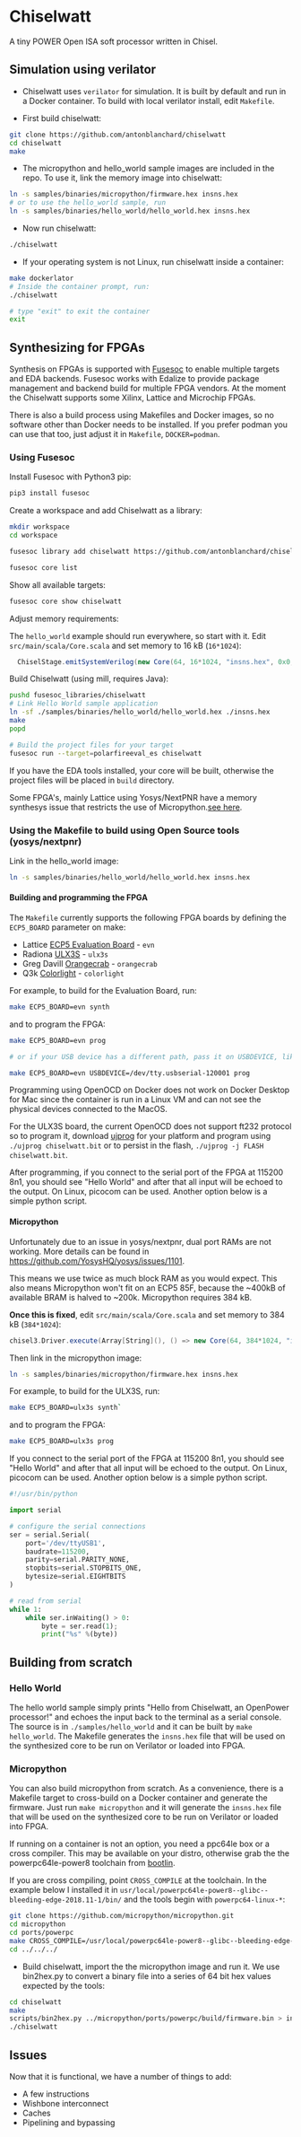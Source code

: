 # Chiselwatt

A tiny POWER Open ISA soft processor written in Chisel.

## Simulation using verilator

* Chiselwatt uses `verilator` for simulation. It is built by default and run in
a Docker container. To build with local verilator install, edit `Makefile`.

* First build chiselwatt:

```sh
git clone https://github.com/antonblanchard/chiselwatt
cd chiselwatt
make
```

* The micropython and hello_world sample images are included in the repo. To use
it, link the memory image into chiselwatt:

```sh
ln -s samples/binaries/micropython/firmware.hex insns.hex
# or to use the hello_world sample, run
ln -s samples/binaries/hello_world/hello_world.hex insns.hex
```

* Now run chiselwatt:

```sh
./chiselwatt
```

* If your operating system is not Linux, run chiselwatt inside a container:

```sh
make dockerlator
# Inside the container prompt, run:
./chiselwatt

# type "exit" to exit the container
exit
```

## Synthesizing for FPGAs

Synthesis on FPGAs is supported with [Fusesoc](https://github.com/olofk/fusesoc) to enable multiple targets and EDA backends. Fusesoc works with Edalize to provide package management and backend build for multiple FPGA vendors. At the moment the Chiselwatt supports some Xilinx, Lattice and Microchip FPGAs.

There is also a  build process using Makefiles and Docker images, so no software other than Docker needs to be installed. If you prefer podman you can use that too, just adjust it in `Makefile`, `DOCKER=podman`.

### Using Fusesoc

Install Fusesoc with Python3 pip:

```sh
pip3 install fusesoc
```

Create a workspace and add Chiselwatt as a library:

```sh
mkdir workspace
cd workspace

fusesoc library add chiselwatt https://github.com/antonblanchard/chiselwatt

fusesoc core list
```

Show all available targets:

```sh
fusesoc core show chiselwatt
```

Adjust memory requirements:

The `hello_world` example should run everywhere, so start with it.
Edit `src/main/scala/Core.scala` and set memory to 16 kB (`16*1024`):

```scala
  ChiselStage.emitSystemVerilog(new Core(64, 16*1024, "insns.hex", 0x0, 50000000))
```

Build Chiselwatt (using mill, requires Java):

```sh
pushd fusesoc_libraries/chiselwatt
# Link Hello World sample application
ln -sf ./samples/binaries/hello_world/hello_world.hex ./insns.hex
make
popd

# Build the project files for your target
fusesoc run --target=polarfireeval_es chiselwatt
```

If you have the EDA tools installed, your core will be built, otherwise the project files will be placed in `build` directory.

Some FPGA's, mainly Lattice using Yosys/NextPNR have a memory synthesys issue that restricts the use of Micropython.[see  here](#Micropython).

### Using the Makefile to build using Open Source tools (yosys/nextpnr)

Link in the hello_world image:

```sh
ln -s samples/binaries/hello_world/hello_world.hex insns.hex
```

#### Building and programming the FPGA

The `Makefile` currently supports the following FPGA boards by defining the `ECP5_BOARD` parameter on make:

* Lattice [ECP5 Evaluation Board](http://www.latticesemi.com/ecp5-evaluation) - `evn`
* Radiona [ULX3S](https://radiona.org/ulx3s/) - `ulx3s`
* Greg Davill [Orangecrab](https://github.com/gregdavill/OrangeCrab) - `orangecrab`
* Q3k [Colorlight](https://github.com/q3k/chubby75/tree/master/5a-75b) - `colorlight`

For example, to build for the Evaluation Board, run:

```sh
make ECP5_BOARD=evn synth
```

and to program the FPGA:

```sh
make ECP5_BOARD=evn prog

# or if your USB device has a different path, pass it on USBDEVICE, like:

make ECP5_BOARD=evn USBDEVICE=/dev/tty.usbserial-120001 prog
```

Programming using OpenOCD on Docker does not work on Docker Desktop for Mac since the container is run in a Linux VM and can not see the physical devices connected to the MacOS.

For the ULX3S board, the current OpenOCD does not support ft232 protocol so to program it, download [ujprog](https://github.com/emard/ulx3s-bin/tree/master/usb-jtag) for your platform and program using `./ujprog chiselwatt.bit` or to persist in the flash, `./ujprog -j FLASH chiselwatt.bit`.

After programming, if you connect to the serial port of the FPGA at 115200 8n1, you should see "Hello World"
and after that all input will be echoed to the output. On Linux, picocom can be used.
Another option below is a simple python script.

#### Micropython

Unfortunately due to an issue in yosys/nextpnr, dual port RAMs are not
working. More details can be found in <https://github.com/YosysHQ/yosys/issues/1101>.

This means we use twice as much block RAM as you would expect. This also means
Micropython won't fit on an ECP5 85F, because the ~400kB of available BRAM is halved
to ~200k. Micropython requires 384 kB.

**Once this is fixed**, edit `src/main/scala/Core.scala` and set memory to 384 kB (`384*1024`):

```scala
chisel3.Driver.execute(Array[String](), () => new Core(64, 384*1024, "insns.hex", 0x0))
```

Then link in the micropython image:

```sh
ln -s samples/binaries/micropython/firmware.hex insns.hex
```

For example, to build for the ULX3S, run:

```sh
make ECP5_BOARD=ulx3s synth`
```

and to program the FPGA:

```sh
make ECP5_BOARD=ulx3s prog
```

If you connect to the serial port of the FPGA at 115200 8n1, you should see "Hello World"
and after that all input will be echoed to the output. On Linux, picocom can be used.
Another option below is a simple python script.

```python
#!/usr/bin/python

import serial

# configure the serial connections
ser = serial.Serial(
    port='/dev/ttyUSB1',
    baudrate=115200,
    parity=serial.PARITY_NONE,
    stopbits=serial.STOPBITS_ONE,
    bytesize=serial.EIGHTBITS
)

# read from serial
while 1:
    while ser.inWaiting() > 0:
        byte = ser.read(1);
        print("%s" %(byte))
```

## Building from scratch

### Hello World

The hello world sample simply prints "Hello from Chiselwatt, an OpenPower processor!"
and echoes the input back to the terminal as a serial console.
The source is in `./samples/hello_world` and it can be built by `make hello_world`.
The Makefile generates the `insns.hex` file that will be used on the synthesized
core to be run on Verilator or loaded into FPGA.

### Micropython

You can also build micropython from scratch. As a convenience, there is a Makefile
target to cross-build on a Docker container and generate the firmware.
Just run `make micropython` and it will generate the `insns.hex` file that will
be used on the synthesized core to be run on Verilator or loaded into FPGA.

If running on a container is not an option, you need a ppc64le box or a cross compiler.
This may be available on your distro, otherwise grab the the powerpc64le-power8
toolchain from [bootlin](https://toolchains.bootlin.com).

If you are cross compiling, point `CROSS_COMPILE` at the toolchain. In the
example below I installed it in `usr/local/powerpc64le-power8--glibc--bleeding-edge-2018.11-1/bin/`
and the tools begin with `powerpc64-linux-*`:

```sh
git clone https://github.com/micropython/micropython.git
cd micropython
cd ports/powerpc
make CROSS_COMPILE=/usr/local/powerpc64le-power8--glibc--bleeding-edge-2018.11-1/bin/powerpc64le-linux- -j$(nproc)
cd ../../../
```

* Build chiselwatt, import the the micropython image and run it. We use
bin2hex.py to convert a binary file into a series of 64 bit hex values
expected by the tools:

```sh
cd chiselwatt
make
scripts/bin2hex.py ../micropython/ports/powerpc/build/firmware.bin > insns.hex
./chiselwatt
```

## Issues

Now that it is functional, we have a number of things to add:

* A few instructions
* Wishbone interconnect
* Caches
* Pipelining and bypassing
